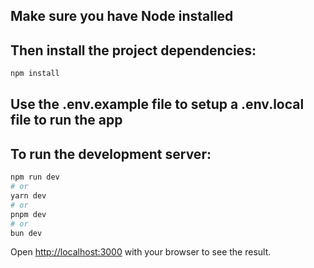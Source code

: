 ## Make sure you have Node installed

## Then install the project dependencies:

```bash
npm install
```

## Use the **.env.example** file to setup a **.env.local** file to run the app

## To run the development server:

```bash
npm run dev
# or
yarn dev
# or
pnpm dev
# or
bun dev
```

Open [http://localhost:3000](http://localhost:3000) with your browser to see the result.
